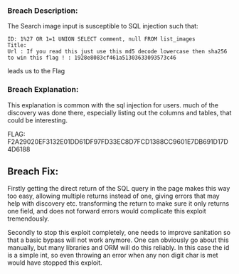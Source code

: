 
### Breach Description:

The Search image input is susceptible to SQL injection such that:

```
ID: 1%27 OR 1=1 UNION SELECT comment, null FROM list_images
Title:
Url : If you read this just use this md5 decode lowercase then sha256 to win this flag ! : 1928e8083cf461a51303633093573c46
```
leads us to the Flag

### Breach Explanation:

This explanation is common with the sql injection for users. much of the discovery was done there, especially listing out the columns and tables, that could be interesting.

FLAG: F2A29020EF3132E01DD61DF97FD33EC8D7FCD1388CC9601E7DB691D17D4D6188

## Breach Fix:

Firstly getting the direct return of the SQL query in the page makes this way too easy, allowing multiple returns instead of one, giving errors that may help with discovery etc. transforming the return to make sure it only returns one field, and does not forward errors would complicate this exploit tremendously.

Secondly to stop this exploit completely, one needs to improve sanitation so that a basic bypass will not work anymore. One can obviously go about this manually, but many libraries and ORM will do this reliably. In this case the id is a simple int, so even throwing an error when any non digit char is met would have stopped this exploit.
